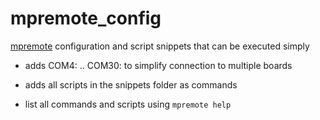 # mpremote_config

[mpremote](https://docs.micropython.org/en/latest/reference/mpremote.html) configuration and script snippets that can be executed simply

- adds COM4: .. COM30: to simplify connection to multiple boards
- adds all scripts in the snippets folder as commands

- list all commands and scripts using `mpremote help`
 

